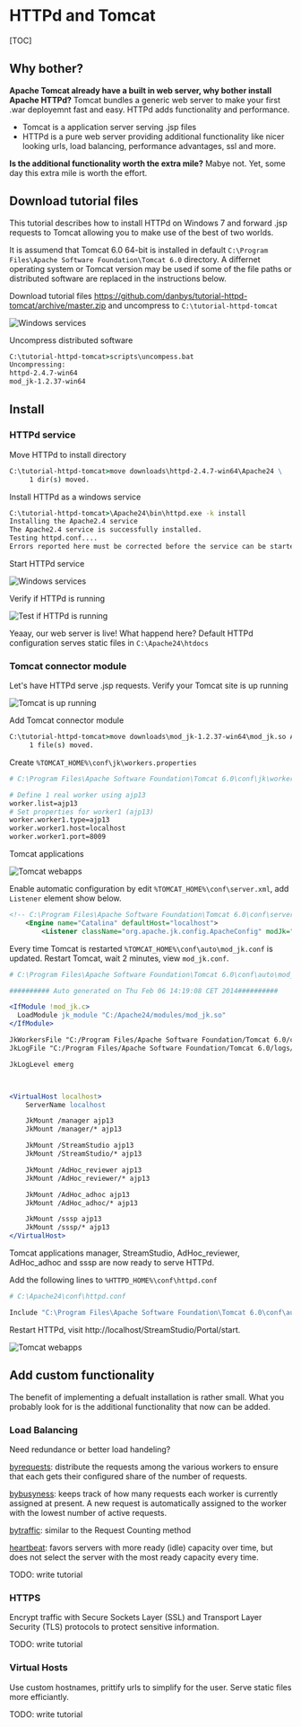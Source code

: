 # HTTPd and Tomcat #

[TOC]

## Why bother?
**Apache Tomcat already have a built in web server, why bother install Apache HTTPd?** Tomcat bundles a generic web server to make your first .war deployemnt fast and easy. HTTPd adds functionality and performance.

* Tomcat is a application server serving .jsp files
* HTTPd is a pure web server providing additional functionality like nicer looking urls, load balancing, performance advantages, ssl and more.

**Is the additional functionality worth the extra mile?** Mabye not. Yet, some day this extra mile is worth the effort.

## Download tutorial files

This tutorial describes how to install HTTPd on Windows 7 and forward .jsp requests to Tomcat allowing you to make use of the best of two worlds.

It is assumend that Tomcat 6.0 64-bit is installed in default `C:\Program Files\Apache Software Foundation\Tomcat 6.0` directory. A differnet operating system or Tomcat version may be used if some of the file paths or distributed software are replaced in the instructions below.

Download tutorial files https://github.com/danbys/tutorial-httpd-tomcat/archive/master.zip and uncompress to `C:\tutorial-httpd-tomcat`

![Windows services](images/tutorial_files.png)

Uncompress distributed software
```bat
C:\tutorial-httpd-tomcat>scripts\uncompess.bat
Uncompressing:
httpd-2.4.7-win64
mod_jk-1.2.37-win64
```


## Install

### HTTPd service

Move HTTPd to install directory
```bat
C:\tutorial-httpd-tomcat>move downloads\httpd-2.4.7-win64\Apache24 \
     1 dir(s) moved.
```

Install HTTPd as a windows service
```bat
C:\tutorial-httpd-tomcat>\Apache24\bin\httpd.exe -k install
Installing the Apache2.4 service
The Apache2.4 service is successfully installed.
Testing httpd.conf....
Errors reported here must be corrected before the service can be started.
```

Start HTTPd service

![Windows services](images/start_apache_service.png)

Verify if HTTPd is running

![Test if HTTPd is running](images/it_works.png)

Yeaay, our web server is live! What happend here? Default HTTPd configuration serves static files in `C:\Apache24\htdocs`

### Tomcat connector module

Let's have HTTPd serve .jsp requests. Verify your Tomcat site is up running

![Tomcat is up running](images/tomcat_running.png)

Add Tomcat connector module
```bat
C:\tutorial-httpd-tomcat>move downloads\mod_jk-1.2.37-win64\mod_jk.so Apache24\modules
     1 file(s) moved.
```

Create `%TOMCAT_HOME%\conf\jk\workers.properties`
```apache
# C:\Program Files\Apache Software Foundation\Tomcat 6.0\conf\jk\workers.properties

# Define 1 real worker using ajp13
worker.list=ajp13
# Set properties for worker1 (ajp13)
worker.worker1.type=ajp13
worker.worker1.host=localhost
worker.worker1.port=8009
```

Tomcat applications 

![Tomcat webapps](images/tomcat_webapps.png)

Enable automatic configuration by edit `%TOMCAT_HOME%\conf\server.xml`, add `Listener` element show below.
```xml
<!-- C:\Program Files\Apache Software Foundation\Tomcat 6.0\conf\server.xml -->
    <Engine name="Catalina" defaultHost="localhost">
    	<Listener className="org.apache.jk.config.ApacheConfig" modJk="C:\Apache24\modules\mod_jk.so" />
```

Every time Tomcat is restarted `%TOMCAT_HOME%\conf\auto\mod_jk.conf` is updated. Restart Tomcat, wait 2 minutes, view `mod_jk.conf`.

```apache
# C:\Program Files\Apache Software Foundation\Tomcat 6.0\conf\auto\mod_jk.conf

########## Auto generated on Thu Feb 06 14:19:08 CET 2014##########

<IfModule !mod_jk.c>
  LoadModule jk_module "C:/Apache24/modules/mod_jk.so"
</IfModule>

JkWorkersFile "C:/Program Files/Apache Software Foundation/Tomcat 6.0/conf/jk/workers.properties"
JkLogFile "C:/Program Files/Apache Software Foundation/Tomcat 6.0/logs/mod_jk.log"

JkLogLevel emerg



<VirtualHost localhost>
    ServerName localhost

    JkMount /manager ajp13
    JkMount /manager/* ajp13

    JkMount /StreamStudio ajp13
    JkMount /StreamStudio/* ajp13

    JkMount /AdHoc_reviewer ajp13
    JkMount /AdHoc_reviewer/* ajp13

    JkMount /AdHoc_adhoc ajp13
    JkMount /AdHoc_adhoc/* ajp13

    JkMount /sssp ajp13
    JkMount /sssp/* ajp13
</VirtualHost>
```

Tomcat applications manager, StreamStudio, AdHoc\_reviewer, AdHoc\_adhoc and sssp are now ready to serve HTTPd.

Add the following lines to `%HTTPD_HOME%\conf\httpd.conf`
```apache
# C:\Apache24\conf\httpd.conf

Include "C:\Program Files\Apache Software Foundation\Tomcat 6.0\conf\auto\mod_jk.conf"
```

Restart HTTPd, visit http://localhost/StreamStudio/Portal/start.

![Tomcat webapps](images/tomcat_server_https.png)

## Add custom functionality

The benefit of implementing a defualt installation is rather small. What you probably look for is the additional functionality that now can be added.

### Load Balancing

Need redundance or better load handeling?

[byrequests](http://httpd.apache.org/docs/current/mod/mod_lbmethod_byrequests.html): distribute the requests among the various workers to ensure that each gets their configured share of the number of requests.

[bybusyness](http://httpd.apache.org/docs/current/mod/mod_lbmethod_bybusyness.html): keeps track of how many requests each worker is currently assigned at present. A new request is automatically assigned to the worker with the lowest number of active requests.

[bytraffic](http://httpd.apache.org/docs/current/mod/mod_lbmethod_bytraffic.html): similar to the Request Counting method

[heartbeat](http://httpd.apache.org/docs/current/mod/mod_lbmethod_heartbeat.html): favors servers with more ready (idle) capacity over time, but does not select the server with the most ready capacity every time.

TODO: write tutorial

### HTTPS

Encrypt traffic with Secure Sockets Layer (SSL) and Transport Layer Security (TLS) protocols to protect sensitive information.

TODO: write tutorial

### Virtual Hosts

Use custom hostnames, prittify urls to simplify for the user. Serve static files more efficiantly.

TODO: write tutorial